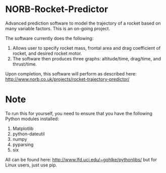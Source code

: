 NORB-Rocket-Predictor
=====================

Advanced prediction software to model the trajectory of a rocket based on many variable factors. 
This is an on-going project.


The software currently does the following:

1. Allows user to specify rocket mass, frontal area and drag coefficient of rocket, and desired rocket motor.
2. The software then produces three graphs: altitude/time, drag/time, and thrust/time. 



Upon completion, this software will perform as described here: http://www.norb.co.uk/projects/rocket-trajectory-predictor/


Note
====

To run this for yourself, you need to ensure that you have the following Python modules installed:

1. Matplotlib
2. python-dateutil
3. numpy
4. pyparsing
5. six


All can be found here: http://www.lfd.uci.edu/~gohlke/pythonlibs/ but for Linux users, just use pip.
